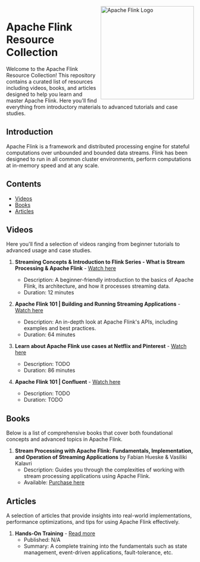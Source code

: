 <img src="https://flink.apache.org/img/logo/png/1000/flink_squirrel_1000.png" alt="Apache Flink Logo" align="right" style="width: 250px;">
  
# Apache Flink Resource Collection 
<p>Welcome to the Apache Flink Resource Collection! This repository contains a curated list of resources including videos, books, and articles designed to help you learn and master Apache Flink. Here you'll find everything from introductory materials to advanced tutorials and case studies.</p>

## Introduction

Apache Flink is a framework and distributed processing engine for stateful computations over unbounded and bounded data streams. Flink has been designed to run in all common cluster environments, perform computations at in-memory speed and at any scale.

## Contents

- [Videos](#videos)
- [Books](#books)
- [Articles](#articles)

## Videos

Here you'll find a selection of videos ranging from beginner tutorials to advanced usage and case studies.

1. **Streaming Concepts & Introduction to Flink Series - What is Stream Processing & Apache Flink** - [Watch here](https://www.youtube.com/watch?v=ZU1r7uEAO7o)
   - Description: A beginner-friendly introduction to the basics of Apache Flink, its architecture, and how it processes streaming data.
   - Duration: 12 minutes

2. **Apache Flink 101 | Building and Running Streaming Applications** - [Watch here](https://www.youtube.com/watch?v=EWrXukytE7s)
   - Description: An in-depth look at Apache Flink's APIs, including examples and best practices.
   - Duration: 64 minutes

3. **Learn about Apache Flink use cases at Netflix and Pinterest** - [Watch here](https://www.youtube.com/watch?v=b5WeMUuvn0U)
   - Description: TODO
   - Duration: 86 minutes
  
4. **Apache Flink 101 | Confluent** - [Watch here](https://www.youtube.com/watch?v=3cg5dABA6mo&list=PLa7VYi0yPIH1UdmQcnUr8lvjbUV8JriK0&index=2)
   - Description: TODO
   - Duration: TODO

## Books

Below is a list of comprehensive books that cover both foundational concepts and advanced topics in Apache Flink.

1. **Stream Processing with Apache Flink: Fundamentals, Implementation, and Operation of Streaming Applications** by Fabian Hueske & Vasiliki Kalavri
   - Description: Guides you through the complexities of working with stream processing applications using Apache Flink.
   - Available: [Purchase here](https://www.amazon.com/Stream-Processing-Apache-Flink-Implementation-ebook/dp/B07QM3DSB7)

## Articles

A selection of articles that provide insights into real-world implementations, performance optimizations, and tips for using Apache Flink effectively.

1. **Hands-On Training** - [Read more](https://nightlies.apache.org/flink/flink-docs-master/docs/learn-flink/overview/)
   - Published: N/A
   - Summary: A complete training into the fundamentals such as state management, event-driven applications, fault-tolerance, etc.
